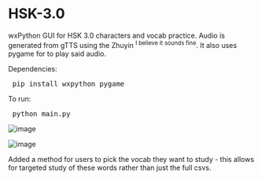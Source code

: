 # HSK-3.0
wxPython GUI for HSK 3.0 characters and vocab practice. Audio is generated from gTTS using the Zhuyin <sup>I believe it sounds fine</sup>. It also uses pygame for to play said audio.

Dependencies:
<pre> pip install wxpython pygame </pre>

To run:
<pre> python main.py </pre>

![image](https://github.com/user-attachments/assets/124ee09c-d3aa-4ea4-9df6-870f5cebe766)


![image](https://github.com/user-attachments/assets/7d94c843-39a7-4602-ab95-e7b3fc2123f7)

Added a method for users to pick the vocab they want to study - this allows for targeted study of these words rather than just the full csvs.
